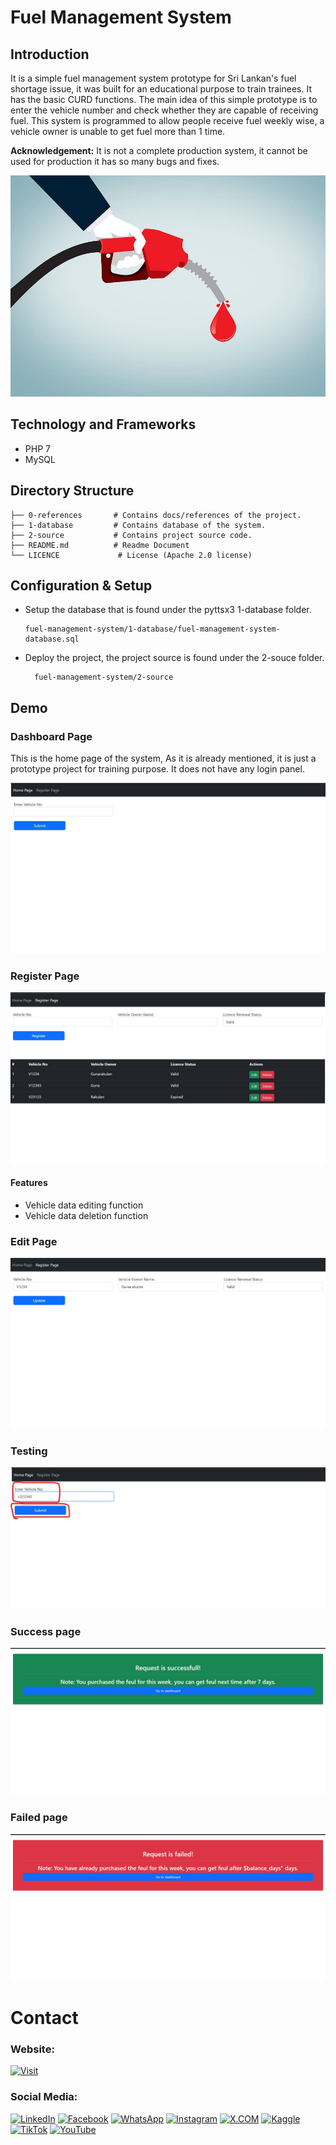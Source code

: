 # Fuel Management System

## Introduction

It is a simple fuel management system prototype for Sri Lankan's fuel shortage issue, it was built for an educational purpose to train trainees. It has the basic CURD functions. The main idea of this simple prototype is to enter the vehicle number and check whether they are capable of receiving fuel. This system is programmed to allow people receive fuel weekly wise, a vehicle owner is unable to get fuel more than 1 time.

**Acknowledgement:** It is not a complete production system, it cannot be used for production it has so many bugs and fixes.


![IMAGE](0-references/0-readme-github-content/banner-image.jpg)


## Technology and Frameworks

- PHP 7
- MySQL

## Directory Structure

```
├── 0-references       # Contains docs/references of the project.
├── 1-database         # Contains database of the system.
├── 2-source           # Contains project source code.    
├── README.md          # Readme Document
└── LICENCE             # License (Apache 2.0 license)

```

## Configuration & Setup

- Setup the database that is found under the  pyttsx3 1-database folder.

  ```
  fuel-management-system/1-database/fuel-management-system-database.sql
  ```

- Deploy the project, the project source is found under the 2-souce folder.

  ```
    fuel-management-system/2-source
  ```


## Demo

### Dashboard Page

This is the home page of the system, As it is already mentioned, it is just a prototype project for training purpose. It does not have any login panel.

![IMAGE](0-references/0-readme-github-content/0-home-page.jpg)

### Register Page


![IMAGE](0-references/0-readme-github-content/2-register-page.jpg)

#### Features

- Vehicle data editing function
- Vehicle data deletion function

### Edit Page

![IMAGE](0-references/0-readme-github-content/3-edit-page.jpg)

### Testing

![IMAGE](0-references/0-readme-github-content/usage.jpg)

### Success page

![IMAGE](0-references/0-readme-github-content/4-fuel-success-page.jpg)


### Failed page

![IMAGE](0-references/0-readme-github-content/5-fuel-failed-page.jpg)


# Contact

### Website: 

[![Visit](https://img.shields.io/badge/Visit%3A%20www.gunarakulan.info-%23E01E5A?style=flat&logo=realm&logoColor=white)](https://www.gunarakulan.info)

### Social Media:

[![LinkedIn](https://img.shields.io/badge/-LinkedIn-0A66C2?style=for-the-badge&logo=linkedin&logoColor=white)](https://www.linkedin.com/in/gunarakulangunaretnam)
[![Facebook](https://img.shields.io/badge/-Facebook-196dcc?style=for-the-badge&logo=facebook&logoColor=white)](https://www.facebook.com/gunarakulangunaretnam)
[![WhatsApp](https://img.shields.io/badge/-WhatsApp-07a647?style=for-the-badge&logo=whatsapp&logoColor=white)](https://wa.me/94740001141?text=WhatsApp%3A%20%2B9740001141)
[![Instagram](https://img.shields.io/badge/-Instagram-bd3651?style=for-the-badge&logo=instagram&logoColor=white)](https://www.instagram.com/gunarakulangunaretnam)
[![X.COM](https://img.shields.io/badge/-X.COM-0066ff?style=for-the-badge&logo=x&logoColor=white)](https://x.com/gunarakulangr)
[![Kaggle](https://img.shields.io/badge/-Kaggle-3295bd?style=for-the-badge&logo=kaggle&logoColor=white)](https://www.kaggle.com/gunarakulangr)
[![TikTok](https://img.shields.io/badge/-TikTok-579ea3?style=for-the-badge&logo=tiktok&logoColor=white)](https://www.tiktok.com/@gunarakulangunaretnam)
[![YouTube](https://img.shields.io/badge/-YouTube-a82121?style=for-the-badge&logo=youtube&logoColor=white)](https://www.youtube.com/channel/UCjMOdgHFAjAdBKiqV8y2Tww)
